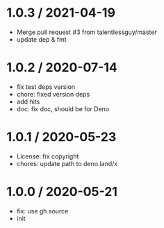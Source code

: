 # 1.0.3 / 2021-04-19

- Merge pull request #3 from talentlessguy/master
- update dep & fmt

# 1.0.2 / 2020-07-14

- fix test deps version
- chore: fixed version deps
- add hits
- doc: fix doc, should be for Deno

# 1.0.1 / 2020-05-23

- License: fix copyright
- chores: update path to deno.land/x

# 1.0.0 / 2020-05-21

- fix: use gh source
- init
